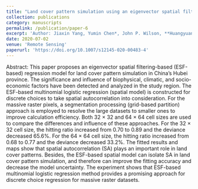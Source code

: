 ```yaml
---
title: "Land cover pattern simulation using an eigenvector spatial filtering method in Hubei Province"
collection: publications
category: manuscripts
permalink: /publication/paper-6
excerpt: 'Author: Jiaxin Yang, Yumin Chen*, John P. Wilson, **Huangyuan Tan**, Jiping Cao, Zhiqiang Xu'
date: 2020-07-02
venue: 'Remote Sensing'
paperurl: 'https://doi.org/10.1007/s12145-020-00483-4'
---
```

Abstract: This paper proposes an eigenvector spatial filtering-based (ESF-based) regression model for land cover pattern simulation in China’s Hubei province. The significance and influence of biophysical, climatic, and socio-economic factors have been detected and analyzed in the study region. The ESF-based multinomial logistic regression (spatial model) is constructed for discrete choices to take spatial autocorrelation into consideration. For the massive raster pixels, a segmentation processing (grid-based partition) approach is employed to resolve the large datasets to smaller ones to improve calculation efficiency. Both 32 × 32 and 64 × 64 cell sizes are used to compare the differences and influence of these approaches. For the 32 × 32 cell size, the hitting ratio increased from 0.70 to 0.89 and the deviance decreased 65.6%. For the 64 × 64 cell size, the hitting ratio increased from 0.68 to 0.77 and the deviance decreased 33.2%. The fitted results and maps show that spatial autocorrelation (SA) plays an important role in land cover patterns. Besides, the ESF-based spatial model can isolate SA in land cover pattern simulation, and therefore can improve the fitting accuracy and decrease the model uncertainty. The experiment shows that ESF-based multinomial logistic regression method provides a promising approach for discrete choice regression for massive raster datasets.
